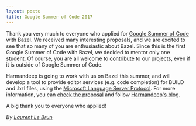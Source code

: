 ```yaml
---
layout: posts
title: Google Summer of Code 2017
---
```


Thank you very much to everyone who applied for [Google Summer of
Code](https://developers.google.com/open-source/gsoc/) with Bazel. We received
many interesting proposals, and we are excited to see that so many of you are
enthusiastic about Bazel. Since this is the first Google Summer of Code with
Bazel, we decided to mentor only one student. Of course, you are all welcome to
[contribute](https://bazel.build/contributing.html) to our projects, even if it
is outside of Google Summer of Code.

Harmandeep is going to work with us on Bazel this summer, and will develop a
tool to provide editor services (e.g. code completion) for BUILD and .bzl files,
using the [Microsoft Language Server
Protocol](https://github.com/Microsoft/language-server-protocol). For more
information, you can [check the
proposal](https://docs.google.com/document/d/16FiwRfkwNlcaAysMChphr07WCKuvO6_6G9z8u1Qupbk/edit)
and follow [Harmandeep's blog](https://harmanio.wordpress.com/).

A big thank you to everyone who applied!

*By [Laurent Le Brun](https://github.com/laurentlb)*
